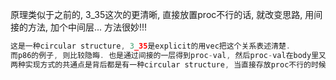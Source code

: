 原理类似于之前的, 3_35这次的更清晰, 直接放置proc不行的话, 就改变思路, 用间接的方法, 加个中间层... 方法很妙!!!

```C
这是一种circular structure, 3_35是explicit的用vec把这个关系表述清楚. 
而p86的例子, 则比较隐晦. 也是通过间接的一层得到proc-val, 然后proc-val在body里又可以重新获取到原先的间接层
两种实现方式的共通点是背后都是有一种circular structure, 当直接存放proc不行的时候, 考虑采用间接层, 思路值得学习!!!
```